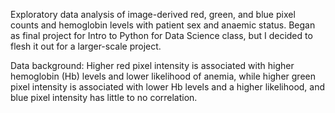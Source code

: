 Exploratory data analysis of image-derived red, green, and blue pixel counts and hemoglobin levels with patient sex and anaemic status. Began as final project for Intro to Python for Data Science class, but I decided to flesh it out for a larger-scale project.


Data background:
    Higher red pixel intensity is associated with higher hemoglobin (Hb) levels and lower likelihood of anemia, while higher green pixel intensity is associated with lower Hb levels and a higher likelihood, and blue pixel intensity has little to no correlation. 